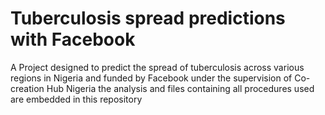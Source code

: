 # Tuberculosis spread predictions with Facebook
A Project designed to predict the spread of tuberculosis across various regions in Nigeria and funded by Facebook under the supervision of Co-creation Hub Nigeria
the analysis and files containing all procedures used are embedded in this repository
